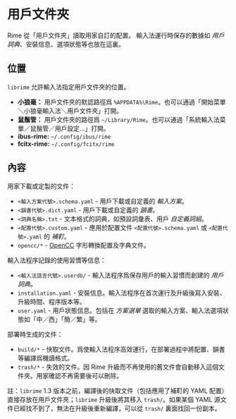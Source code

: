 # 用戶文件夾

Rime 從「用戶文件夾」讀取用家自訂的配置。
輸入法運行時保存的數據如 *用戶詞典*、安裝信息、選項狀態等也放在這裏。

## 位置

`librime` 允許輸入法指定用戶文件夾的位置。

- **小狼毫：** 用戶文件夾的默認路徑爲 `%APPDATA%\Rime`。也可以通過「開始菜單＼小狼毫輸入法＼用戶文件夾」打開。
- **鼠鬚管：** 用戶文件夾的路徑爲 `~/Library/Rime`。也可以通過「系統輸入法菜單／鼠鬚管／用戶設定…」打開。
- **ibus-rime:** `~/.config/ibus/rime`
- **fcitx-rime:** `~/.config/fcitx/rime`

## 內容

用家下載或定製的文件：

- `<輸入方案代號>.schema.yaml` - 用戶下載或自定義的 *輸入方案*。
- `<韻書代號>.dict.yaml` - 用戶下載或自定義的 *韻書*。
- `<詞典名稱>.txt` - 文本格式的詞典，如預設詞彙表、用戶 *自定義詞組*。
- `<配置代號>.custom.yaml` - 應用於配置文件 `<配置代號>.schema.yaml` 或 `<配置代號>.yaml` 的 *補靪*。
- `opencc/*` - [OpenCC](https://github.com/BYVoid/OpenCC) 字形轉換配置及字典文件。

輸入法程序記錄的使用習慣等信息：

- `<輸入法語言代號>.userdb/` - 輸入法程序爲保存用戶的輸入習慣而創建的 *用戶詞典*。
- `installation.yaml` - 安裝信息。輸入法程序在首次運行及升級後寫入安裝、升級時間、程序版本等。
- `user.yaml` - 用戶狀態信息。包括在 *方案選單* 選取的輸入方案、輸入法選項狀態如「中／西」「簡／繁」等。

部署時生成的文件：

- `build/*` - 快取文件。爲使輸入法程序高效運行，在部署過程中將配置、韻書等編譯爲機讀格式。
- `trash/*` - 失效的文件。因 Rime 升級而不再使用的舊文件會自動移入這個文件夾。用家確認不再需要後可以刪除。

註：`librime` 1.3 版本之前，編譯後的快取文件（包括應用了補靪的 YAML 配置）直接存放在用戶文件夾；`librime` 升級後將其移入 `trash/`。如果某個 YAML 源文件已經找不到了，無法在升級後重新編譯，可以從 `trash/` 裏面找回一份副本。